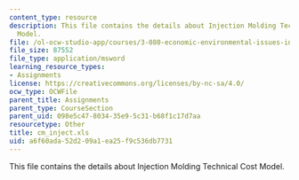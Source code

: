 ```yaml
---
content_type: resource
description: This file contains the details about Injection Molding Technical Cost
  Model.
file: /ol-ocw-studio-app/courses/3-080-economic-environmental-issues-in-materials-selection-fall-2005/a6f60ada52d209a1ea25f9c536db7731_cm_inject.xls
file_size: 87552
file_type: application/msword
learning_resource_types:
- Assignments
license: https://creativecommons.org/licenses/by-nc-sa/4.0/
ocw_type: OCWFile
parent_title: Assignments
parent_type: CourseSection
parent_uid: 098e5c47-8034-35e9-5c31-b68f1c17d7aa
resourcetype: Other
title: cm_inject.xls
uid: a6f60ada-52d2-09a1-ea25-f9c536db7731
---
```

This file contains the details about Injection Molding Technical Cost Model.